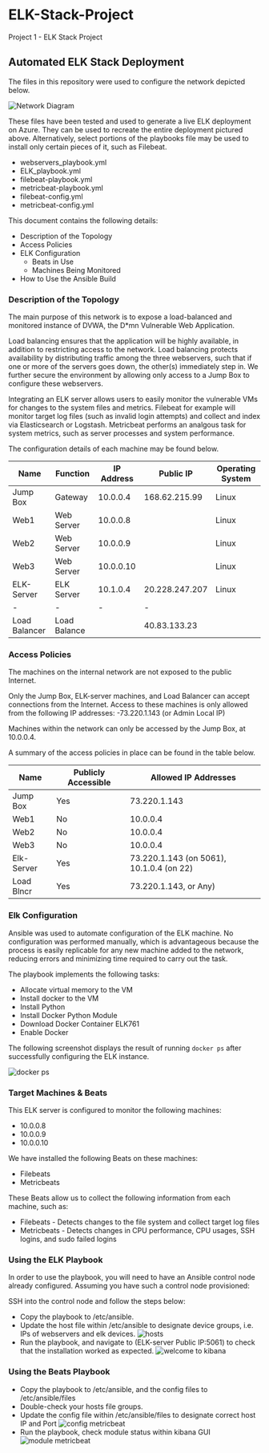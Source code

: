 # ELK-Stack-Project
Project 1 - ELK Stack Project
## Automated ELK Stack Deployment

The files in this repository were used to configure the network depicted below.

![Network Diagram](https://github.com/UCB-CyberSecurity-Cohort5/elk-stack-project-ketrain/blob/5d92778ac34b52f9a119baa3f98ab01056be13fd/Network%20Diagram.jpg)


These files have been tested and used to generate a live ELK deployment on Azure. They can be used to recreate the entire deployment pictured above. Alternatively, select portions of the playbooks file may be used to install only certain pieces of it, such as Filebeat.

- webservers_playbook.yml
- ELK_playbook.yml
- filebeat-playbook.yml
- metricbeat-playbook.yml
- filebeat-config.yml
- metricbeat-config.yml

This document contains the following details:
- Description of the Topology
- Access Policies
- ELK Configuration
  - Beats in Use
  - Machines Being Monitored
- How to Use the Ansible Build


### Description of the Topology

The main purpose of this network is to expose a load-balanced and monitored instance of DVWA, the D*mn Vulnerable Web Application.

Load balancing ensures that the application will be highly available, in addition to restricting access to the network. Load balancing protects availability by distributing traffic among the three webservers, such that if one or more of the servers goes down, the other(s) immediately step in. We further secure the environment by allowing only access to a Jump Box to configure these webservers. 

Integrating an ELK server allows users to easily monitor the vulnerable VMs for changes to the system files and metrics. Filebeat for example will monitor target log files (such as invalid login attempts) and collect and index via Elasticsearch or Logstash. Metricbeat performs an analgous task for system metrics, such as server processes and system performance.


The configuration details of each machine may be found below.

| Name          | Function     | IP Address  | Public IP      |Operating System |
|---------------|--------------|-------------|----------------|-----------------|
| Jump Box      | Gateway      | 10.0.0.4    | 168.62.215.99  |Linux            |
| Web1          | Web Server   | 10.0.0.8    |                |Linux            |
| Web2          | Web Server   | 10.0.0.9    |                |Linux            |
| Web3          | Web Server   | 10.0.0.10   |                |Linux            |
| ELK-Server    | ELK Server   | 10.1.0.4    | 20.228.247.207 |Linux            |
|-              |-             |-            |-               |                 |
| Load Balancer | Load Balance |             | 40.83.133.23   |                 |


### Access Policies

The machines on the internal network are not exposed to the public Internet. 

Only the Jump Box, ELK-server machines, and Load Balancer can accept connections from the Internet. Access to these machines is only allowed from the following IP addresses:
-73.220.1.143 (or Admin Local IP)

Machines within the network can only be accessed by the Jump Box, at 10.0.0.4.

A summary of the access policies in place can be found in the table below.

| Name      | Publicly Accessible | Allowed IP Addresses                    |
|-----------|---------------------|-----------------------------------------|
| Jump Box  | Yes                 | 73.220.1.143                            |
| Web1      | No                  | 10.0.0.4                                |
| Web2      | No                  | 10.0.0.4                                |
| Web3      | No                  | 10.0.0.4                                |
| Elk-Server| Yes                 | 73.220.1.143 (on 5061), 10.1.0.4 (on 22)|
| Load Blncr| Yes                 | 73.220.1.143, or Any)                   |





### Elk Configuration

Ansible was used to automate configuration of the ELK machine. No configuration was performed manually, which is advantageous because the process is easily replicable for any new machine added to the network, reducing errors and minimizing time required to carry out the task.

The playbook implements the following tasks:
- Allocate virtual memory to the VM
- Install docker to the VM
- Install Python
- Install Docker Python Module
- Download Docker Container ELK761
- Enable Docker

The following screenshot displays the result of running `docker ps` after successfully configuring the ELK instance.

![docker ps](https://github.com/UCB-CyberSecurity-Cohort5/elk-stack-project-ketrain/blob/3072d7588d4c720d63f7a94d0b361c792752819d/images/3.A.4%20docker%20ps%20on%20elk%20server.JPG)


### Target Machines & Beats
This ELK server is configured to monitor the following machines:
- 10.0.0.8
- 10.0.0.9
- 10.0.0.10

We have installed the following Beats on these machines:
- Filebeats
- Metricbeats

These Beats allow us to collect the following information from each machine, such as:
- Filebeats - Detects changes to the file system and collect target log files
- Metricbeats - Detects changes in CPU performance, CPU usages, SSH logins, and sudo failed logins 




### Using the ELK Playbook
In order to use the playbook, you will need to have an Ansible control node already configured. Assuming you have such a control node provisioned: 

SSH into the control node and follow the steps below:
- Copy the playbook to /etc/ansible.
- Update the host file within /etc/ansible to designate device groups, i.e. IPs of webservers and elk devices. 
![hosts](https://github.com/UCB-CyberSecurity-Cohort5/elk-stack-project-ketrain/blob/3072d7588d4c720d63f7a94d0b361c792752819d/images/3.A.1%20configure%20ELK%20add%20to%20ansible%20hosts.JPG)
- Run the playbook, and navigate to (ELK-server Public IP:5061) to check that the installation worked as expected.
![welcome to kibana](https://github.com/UCB-CyberSecurity-Cohort5/elk-stack-project-ketrain/blob/3072d7588d4c720d63f7a94d0b361c792752819d/images/4.A.1%20Kibana%20access%20via%205601.JPG)



### Using the Beats Playbook
- Copy the playbook to /etc/ansible, and the config files to /etc/ansible/files
- Double-check your hosts file groups.
- Update the config file within /etc/ansible/files to designate correct host IP and Port
![config metricbeat](https://github.com/UCB-CyberSecurity-Cohort5/elk-stack-project-ketrain/blob/4b69d8dfab5b00b63aed97f44982800f1be1a982/images/II.1.B.2b.%20metricbeat%20config%20file.JPG)
- Run the playbook, check module status within kibana GUI
![module metricbeat](https://github.com/UCB-CyberSecurity-Cohort5/elk-stack-project-ketrain/blob/4b69d8dfab5b00b63aed97f44982800f1be1a982/images/II.1.B.3b%20after%20webservers%20are%20configured%20w%20metricbeat.JPG)
